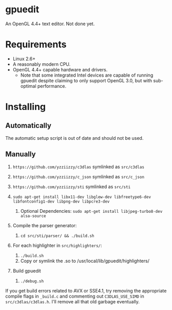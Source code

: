# gpuedit
An OpenGL 4.4+ text editor. Not done yet.


# Requirements
* Linux 2.6+
* A reasonably modern CPU.
* OpenGL 4.4+ capable hardware and drivers.
	* Note that some integrated Intel devices are capable of running gpuedit despite claiming to
	only support OpenGL 3.0, but with sub-optimal performance.


# Installing
## Automatically
The automatic setup script is out of date and should not be used.

## Manually

1. `https://github.com/yzziizzy/c3dlas` symlinked as `src/c3dlas`
1. `https://github.com/yzziizzy/c_json` symlinked as `src/c_json`
1. `https://github.com/yzziizzy/sti` symlinked as `src/sti`

1. `sudo apt-get install libx11-dev libglew-dev libfreetype6-dev libfontconfig1-dev libpng-dev libpcre3-dev`

    1. Optional Dependencies: `sudo apt-get install libjpeg-turbo8-dev alsa-source`

1. Compile the parser generator:

    1. `cd src/sti/parser/ && ./build.sh`

1. For each highlighter in `src/highlighters/`:

    1. `./build.sh`
    1. Copy or symlink the .so to /usr/local/lib/gpuedit/highlighters/

1. Build gpuedit

    1. `./debug.sh`

If you get build errors related to AVX or SSE4.1, try removing the appropriate compile flags in
`_build.c` and commenting out `C3DLAS_USE_SIMD` in `src/c3dlas/c3dlas.h`. I'll remove all that old garbage eventually.
